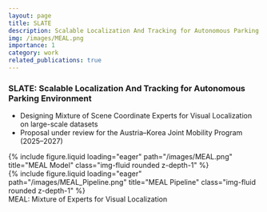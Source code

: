 ```yaml
---
layout: page
title: SLATE
description: Scalable Localization And Tracking for Autonomous Parking Environment
img: /images/MEAL.png
importance: 1
category: work
related_publications: true
---
```


### SLATE: Scalable Localization And Tracking for Autonomous Parking Environment

* Designing Mixture of Scene Coordinate Experts for Visual Localization on large-scale datasets
* Proposal under review for the Austria–Korea Joint Mobility Program (2025–2027)

<div class="row">
    <div class="col-sm mt-3 mt-md-0">
        {% include figure.liquid loading="eager" path="/images/MEAL.png" title="MEAL Model" class="img-fluid rounded z-depth-1" %}
    </div>
    <div class="col-sm mt-3 mt-md-0">
        {% include figure.liquid loading="eager" path="/images/MEAL_Pipeline.png" title="MEAL Pipeline" class="img-fluid rounded z-depth-1" %}
    </div>
</div>
<div class="caption">
    MEAL: Mixture of Experts for Visual Localization
</div> 